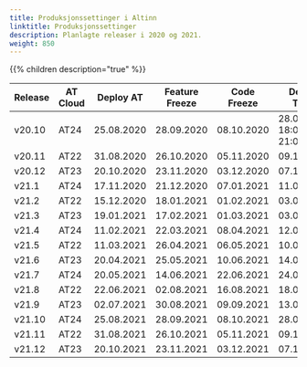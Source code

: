 ```yaml
---
title: Produksjonssettinger i Altinn
linktitle: Produksjonssettinger
description: Planlagte releaser i 2020 og 2021.
weight: 850
---
```

{{% children description="true" %}}

<table>
<thead>
<tr>
<th>Release</th>
<th>AT Cloud</th>
<th>Deploy AT</th>  
<th>Feature Freeze</th>
<th>Code Freeze</th>
<th>Deploy TT02</th>
<th>Deploy PROD</th>
</tr>
</thead>
<tbody>
<tr> <td>v20.10</td> <td>AT24</td> <td>25.08.2020</td> <td>28.09.2020</td> <td>08.10.2020</td> <td>28.09.2020 18:00-21:00</td> <td>18.10.23:00 19.10.03:00</td> </tr>
<tr> <td>v20.11</td> <td>AT22</td> <td>31.08.2020</td> <td>26.10.2020</td> <td>05.11.2020</td> <td>09.11.2020</td> <td>16.11.2020</td> </tr>
<tr> <td>v20.12</td> <td>AT23</td> <td>20.10.2020</td> <td>23.11.2020</td> <td>03.12.2020</td> <td>07.12.2020</td> <td>14.12.2020</td> </tr>
<tr> <td>v21.1</td> <td>AT24</td> <td>17.11.2020</td> <td>21.12.2020</td> <td>07.01.2021</td> <td>11.01.2021</td> <td>18.01.2021</td> </tr>  
<tr> <td>v21.2</td> <td>AT22</td> <td>15.12.2020</td> <td>18.01.2021</td> <td>01.02.2021</td> <td>03.02.2021</td> <td>10.02.2021</td> </tr>
<tr> <td>v21.3</td> <td>AT23</td> <td>19.01.2021</td> <td>17.02.2021</td> <td>01.03.2021</td> <td>03.03.2021</td> <td>10.03.2021</td> </tr>
<tr> <td>v21.4</td> <td>AT24</td> <td>11.02.2021</td> <td>22.03.2021</td> <td>08.04.2021</td> <td>12.04.2021</td> <td>19.04.2021</td> </tr>
<tr> <td>v21.5</td> <td>AT22</td> <td>11.03.2021</td> <td>26.04.2021</td> <td>06.05.2021</td> <td>10.05.2021</td> <td>19.05.2021</td> </tr>
<tr> <td>v21.6</td> <td>AT23</td> <td>20.04.2021</td> <td>25.05.2021</td> <td>10.06.2021</td> <td>14.06.2021</td> <td>21.06.2021</td> </tr> 
<tr> <td>v21.7</td> <td>AT24</td> <td>20.05.2021</td> <td>14.06.2021</td> <td>22.06.2021</td> <td>24.06.2021</td> <td>01.07.2021</td> </tr>
<tr> <td>v21.8</td> <td>AT22</td> <td>22.06.2021</td> <td>02.08.2021</td> <td>16.08.2021</td> <td>18.08.2021</td> <td>25.08.2021</td> </tr>
<tr> <td>v21.9</td> <td>AT23</td> <td>02.07.2021</td> <td>30.08.2021</td> <td>09.09.2021</td> <td>13.09.2021</td> <td>20.09.2021</td> </tr>
<tr> <td>v21.10</td> <td>AT24</td> <td>25.08.2021</td> <td>28.09.2021</td> <td>08.10.2021</td> <td>28.09.2021</td> <td>18.10.2021</td> </tr>
<tr> <td>v21.11</td> <td>AT22</td> <td>31.08.2021</td> <td>26.10.2021</td> <td>05.11.2021</td> <td>09.11.2021</td> <td>16.11.2021</td> </tr>
<tr> <td>v21.12</td> <td>AT23</td> <td>20.10.2021</td> <td>23.11.2021</td> <td>03.12.2021</td> <td>07.12.2021</td> <td>14.12.2021</td> </tr>
</tbody>
</table>  


